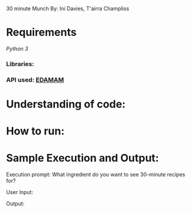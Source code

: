 30 minute Munch
By: Ini Davies, T'airra Champliss

# Requirements

*Python 3*

### Libraries:
### API used: [EDAMAM](https://developer.edamam.com/food-database-api)

# Understanding of code:

# How to run:

# Sample Execution and Output:
Execution prompt: What ingredient do you want to see 30-minute recipes for?

User Input: 

Output:
